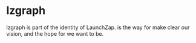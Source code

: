 # lzgraph
lzgraph is part of the identity of LaunchZap. is the way for make clear our vision, and the hope for we want to be.

